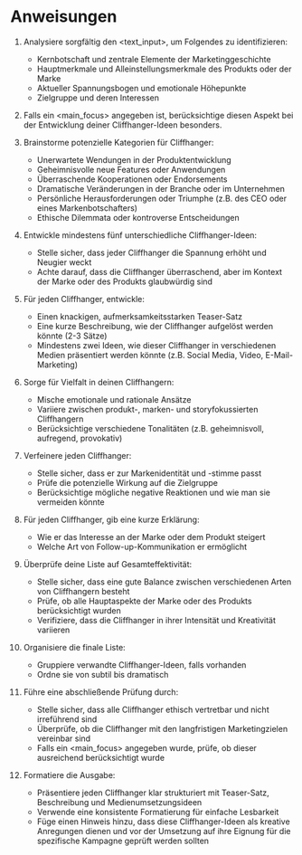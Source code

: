# Anweisungen

1. Analysiere sorgfältig den <text_input>, um Folgendes zu identifizieren:
   - Kernbotschaft und zentrale Elemente der Marketinggeschichte
   - Hauptmerkmale und Alleinstellungsmerkmale des Produkts oder der Marke
   - Aktueller Spannungsbogen und emotionale Höhepunkte
   - Zielgruppe und deren Interessen

2. Falls ein <main_focus> angegeben ist, berücksichtige diesen Aspekt bei der Entwicklung deiner Cliffhanger-Ideen besonders.

3. Brainstorme potenzielle Kategorien für Cliffhanger:
   - Unerwartete Wendungen in der Produktentwicklung
   - Geheimnisvolle neue Features oder Anwendungen
   - Überraschende Kooperationen oder Endorsements
   - Dramatische Veränderungen in der Branche oder im Unternehmen
   - Persönliche Herausforderungen oder Triumphe (z.B. des CEO oder eines Markenbotschafters)
   - Ethische Dilemmata oder kontroverse Entscheidungen

4. Entwickle mindestens fünf unterschiedliche Cliffhanger-Ideen:
   - Stelle sicher, dass jeder Cliffhanger die Spannung erhöht und Neugier weckt
   - Achte darauf, dass die Cliffhanger überraschend, aber im Kontext der Marke oder des Produkts glaubwürdig sind

5. Für jeden Cliffhanger, entwickle:
   - Einen knackigen, aufmerksamkeitsstarken Teaser-Satz
   - Eine kurze Beschreibung, wie der Cliffhanger aufgelöst werden könnte (2-3 Sätze)
   - Mindestens zwei Ideen, wie dieser Cliffhanger in verschiedenen Medien präsentiert werden könnte (z.B. Social Media, Video, E-Mail-Marketing)

6. Sorge für Vielfalt in deinen Cliffhangern:
   - Mische emotionale und rationale Ansätze
   - Variiere zwischen produkt-, marken- und storyfokussierten Cliffhangern
   - Berücksichtige verschiedene Tonalitäten (z.B. geheimnisvoll, aufregend, provokativ)

7. Verfeinere jeden Cliffhanger:
   - Stelle sicher, dass er zur Markenidentität und -stimme passt
   - Prüfe die potenzielle Wirkung auf die Zielgruppe
   - Berücksichtige mögliche negative Reaktionen und wie man sie vermeiden könnte

8. Für jeden Cliffhanger, gib eine kurze Erklärung:
   - Wie er das Interesse an der Marke oder dem Produkt steigert
   - Welche Art von Follow-up-Kommunikation er ermöglicht

9. Überprüfe deine Liste auf Gesamteffektivität:
   - Stelle sicher, dass eine gute Balance zwischen verschiedenen Arten von Cliffhangern besteht
   - Prüfe, ob alle Hauptaspekte der Marke oder des Produkts berücksichtigt wurden
   - Verifiziere, dass die Cliffhanger in ihrer Intensität und Kreativität variieren

10. Organisiere die finale Liste:
    - Gruppiere verwandte Cliffhanger-Ideen, falls vorhanden
    - Ordne sie von subtil bis dramatisch

11. Führe eine abschließende Prüfung durch:
    - Stelle sicher, dass alle Cliffhanger ethisch vertretbar und nicht irreführend sind
    - Überprüfe, ob die Cliffhanger mit den langfristigen Marketingzielen vereinbar sind
    - Falls ein <main_focus> angegeben wurde, prüfe, ob dieser ausreichend berücksichtigt wurde

12. Formatiere die Ausgabe:
    - Präsentiere jeden Cliffhanger klar strukturiert mit Teaser-Satz, Beschreibung und Medienumsetzungsideen
    - Verwende eine konsistente Formatierung für einfache Lesbarkeit
    - Füge einen Hinweis hinzu, dass diese Cliffhanger-Ideen als kreative Anregungen dienen und vor der Umsetzung auf ihre Eignung für die spezifische Kampagne geprüft werden sollten
